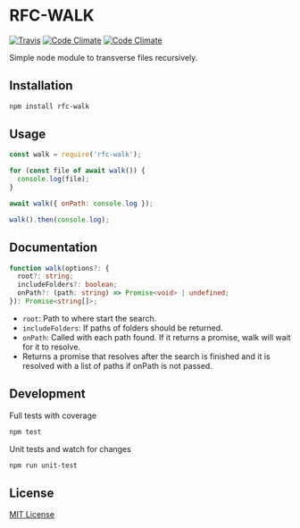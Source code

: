 # RFC-WALK

[![Travis](https://img.shields.io/travis/fcostarodrigo/rfc-walk.svg)](https://travis-ci.org/fcostarodrigo/rfc-walk)
[![Code Climate](https://img.shields.io/codeclimate/coverage/github/fcostarodrigo/rfc-walk.svg)]()
[![Code Climate](https://img.shields.io/codeclimate/maintainability/fcostarodrigo/rfc-walk.svg)](https://codeclimate.com/github/fcostarodrigo/rfc-walk)

Simple node module to transverse files recursively.

## Installation

```bash
npm install rfc-walk
```

## Usage

```javascript
const walk = require('rfc-walk');

for (const file of await walk()) {
  console.log(file);
}

await walk({ onPath: console.log });

walk().then(console.log);
```

## Documentation

```typescript
function walk(options?: {
  root?: string;
  includeFolders?: boolean;
  onPath?: (path: string) => Promise<void> | undefined;
}): Promise<string[]>;
```

* `root`: Path to where start the search.
* `includeFolders`: If paths of folders should be returned.
* `onPath`: Called with each path found. If it returns a promise, walk will wait for it to resolve.
* Returns a promise that resolves after the search is finished and it is resolved with a list of paths if onPath is not passed.

## Development

Full tests with coverage

```bash
npm test
```

Unit tests and watch for changes

```bash
npm run unit-test
```

## License

[MIT License](http://www.opensource.org/licenses/mit-license.php)
